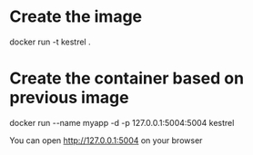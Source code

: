 # Create the image
docker run -t kestrel .

# Create the container based on previous image
docker run --name myapp -d -p 127.0.0.1:5004:5004 kestrel

You can open http://127.0.0.1:5004 on your browser
